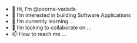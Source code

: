 - 👋 Hi, I’m @poorna-vadada
- 👀 I’m interested in building Software Applications
- 🌱 I’m currently learning ...
- 💞️ I’m looking to collaborate on ...
- 📫 How to reach me ...

<!---
poorna-vadada/poorna-vadada is a ✨ special ✨ repository because its `README.md` (this file) appears on your GitHub profile.
You can click the Preview link to take a look at your changes.
--->
